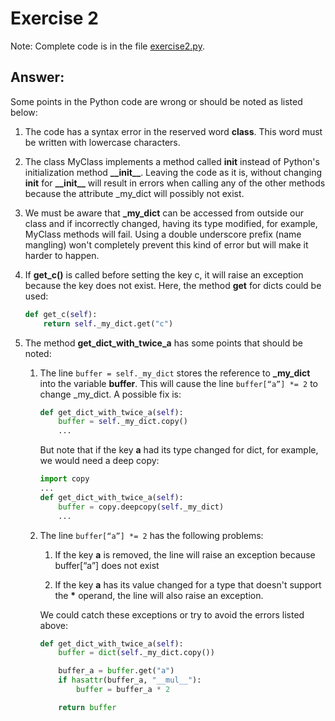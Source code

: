 # Exercise 2

Note: Complete code is in the file [exercise2.py](exercise2.py).

## Answer:

Some points in the Python code are wrong or should be noted as listed below:

1. The code has a syntax error in the reserved word **class**. This word must be written with lowercase characters.

1. The class MyClass implements a method called **init** instead of Python's initialization method **\_\_init\_\_**.
Leaving the code as it is, without changing **init** for **\_\_init\_\_** will result in errors when calling any of the other methods because the attribute _my_dict will possibly not exist.

1. We must be aware that **_my_dict** can be accessed from outside our class and if incorrectly changed, having its type modified, for example, MyClass methods will fail. Using a double underscore prefix (name mangling) won't completely prevent this kind of error but will make it harder to happen.

1. If **get_c()** is called before setting the key c, it will raise an exception because the key does not exist.
Here, the method **get** for dicts could be used:

    ```python
    def get_c(self):
        return self._my_dict.get("c")
    ```

1. The method **get_dict_with_twice_a** has some points that should be noted:

    1. The line `buffer = self._my_dict` stores the reference to **_my_dict** into the variable **buffer**. This will cause the line `buffer[“a”] *= 2` to change _my_dict. A possible fix is:

        ```python
        def get_dict_with_twice_a(self):
            buffer = self._my_dict.copy()
            ...
        ```
        But note that if the key **a** had its type changed for dict, for example, we would need a deep copy:

        ```python
        import copy
        ...
        def get_dict_with_twice_a(self):
            buffer = copy.deepcopy(self._my_dict)
            ...
        ```

    2. The line `buffer[“a”] *= 2` has the following problems:

        1. If the key **a** is removed, the line will raise an exception because buffer[“a”] does not exist

        2. If the key **a** has its value changed for a type that doesn't support the **\*** operand, the line will also raise an exception.

        We could catch these exceptions or try to avoid the errors listed above:

        ```python
        def get_dict_with_twice_a(self): 
            buffer = dict(self._my_dict.copy())

            buffer_a = buffer.get("a")
            if hasattr(buffer_a, "__mul__"):
                buffer = buffer_a * 2

            return buffer
        ```